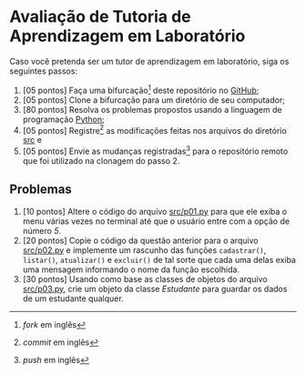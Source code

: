 # Avaliação de Tutoria de Aprendizagem em Laboratório

Caso você pretenda ser um tutor de aprendizagem em laboratório, siga os seguintes passos:

1. [05 pontos] Faça uma bifurcação[^1] deste repositório no [GitHub](https://github.com);
2. [05 pontos] Clone a bifurcação para um diretório de seu computador;
3. [80 pontos] Resolva os problemas propostos usando a linguagem de programação [Python](https://python.org);
4. [05 pontos] Registre[^2] as modificações feitas nos arquivos do diretório [src](./src) e
5. [05 pontos] Envie as mudanças registradas[^3] para o repositório remoto que foi utilizado na clonagem do passo 2.

## Problemas

1. [10 pontos] Altere o código do arquivo [src/p01.py](./src/p01.py) para que ele exiba o menu várias vezes no terminal até que o usuário entre com a opção de número *5*.
2. [20 pontos] Copie o código da questão anterior para o arquivo [src/p02.py](./src/p02.py) e implemente um rascunho das funções `cadastrar()`, `listar()`, `atualizar()` e `excluir()` de tal sorte que cada uma delas exiba uma mensagem informando o nome da função escolhida.
3. [30 pontos] Usando como base as classes de objetos do arquivo [src/p03.py](./src/p03.py), crie um objeto da classe *Estudante* para guardar os dados de um estudante qualquer. 


[^1]: *fork* em inglês
[^2]: *commit* em inglês
[^3]: *push* em inglês
